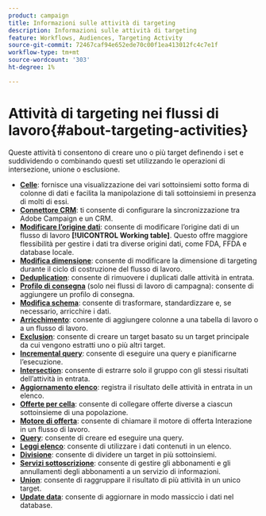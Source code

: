 ```yaml
---
product: campaign
title: Informazioni sulle attività di targeting
description: Informazioni sulle attività di targeting
feature: Workflows, Audiences, Targeting Activity
source-git-commit: 72467caf94e652ede70c00f1ea413012fc4c7e1f
workflow-type: tm+mt
source-wordcount: '303'
ht-degree: 1%

---
```


# Attività di targeting nei flussi di lavoro{#about-targeting-activities}

Queste attività ti consentono di creare uno o più target definendo i set e suddividendo o combinando questi set utilizzando le operazioni di intersezione, unione o esclusione.

* **[Celle](cells.md)**: fornisce una visualizzazione dei vari sottoinsiemi sotto forma di colonne di dati e facilita la manipolazione di tali sottoinsiemi in presenza di molti di essi.
* **[Connettore CRM](crm-connector.md)**: ti consente di configurare la sincronizzazione tra Adobe Campaign e un CRM.
* **[Modificare l’origine dati](change-data-source.md)**: consente di modificare l’origine dati di un flusso di lavoro **[!UICONTROL Working table]**. Questo offre maggiore flessibilità per gestire i dati tra diverse origini dati, come FDA, FFDA e database locale.
* **[Modifica dimensione](change-dimension.md)**: consente di modificare la dimensione di targeting durante il ciclo di costruzione del flusso di lavoro.
* **[Deduplication](deduplication.md)**: consente di rimuovere i duplicati dalle attività in entrata.
* **[Profilo di consegna](delivery-outline.md)** (solo nei flussi di lavoro di campagna): consente di aggiungere un profilo di consegna.
* **[Modifica schema](edit-schema.md)**: consente di trasformare, standardizzare e, se necessario, arricchire i dati.
* **[Arricchimento](enrichment.md)**: consente di aggiungere colonne a una tabella di lavoro o a un flusso di lavoro.
* **[Exclusion](exclusion.md)**: consente di creare un target basato su un target principale da cui vengono estratti uno o più altri target.
* **[Incremental query](incremental-query.md)**: consente di eseguire una query e pianificarne l’esecuzione.
* **[Intersection](intersection.md)**: consente di estrarre solo il gruppo con gli stessi risultati dell’attività in entrata.
* **[Aggiornamento elenco](list-update.md)**: registra il risultato delle attività in entrata in un elenco.
* **[Offerte per cella](offers-by-cell.md)**: consente di collegare offerte diverse a ciascun sottoinsieme di una popolazione.
* **[Motore di offerta](offer-engine.md)**: consente di chiamare il motore di offerta Interazione in un flusso di lavoro.
* **[Query](query.md)**: consente di creare ed eseguire una query.
* **[Leggi elenco](read-list.md)**: consente di utilizzare i dati contenuti in un elenco.
* **[Divisione](split.md)**: consente di dividere un target in più sottoinsiemi.
* **[Servizi sottoscrizione](subscription-services.md)**: consente di gestire gli abbonamenti e gli annullamenti degli abbonamenti a un servizio di informazioni.
* **[Union](union.md)**: consente di raggruppare il risultato di più attività in un unico target.
* **[Update data](update-data.md)**: consente di aggiornare in modo massiccio i dati nel database.

